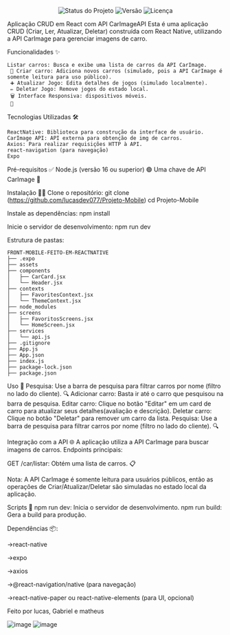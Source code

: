 <div align="center">

![Status do Projeto](https://img.shields.io/badge/Status-Em%20Desenvolvido-green)
![Versão](https://img.shields.io/badge/Versão-1.0.0-blue)
![Licença](https://img.shields.io/badge/Licença-Privada-red)

</div>

Aplicação CRUD em React com API CarImageAPI Esta é uma aplicação CRUD (Criar, Ler, Atualizar, Deletar) construída com React Native, utilizando a API CarImage para gerenciar imagens de carro.

Funcionalidades ✨ 
```
Listar carros: Busca e exibe uma lista de carros da API CarImage.
 📜 Criar carro: Adiciona novos carros (simulado, pois a API CarImage é somente leitura para uso público).
 ➕ Atualizar Jogo: Edita detalhes de jogos (simulado localmente).
 ✏️ Deletar Jogo: Remove jogos do estado local.
 🗑️ Interface Responsiva: dispositivos móveis.
 📱
```

Tecnologias Utilizadas 🛠️
```
ReactNative: Biblioteca para construção da interface de usuário. 
CarImage API: API externa para obtenção de img de carros. 
Axios: Para realizar requisições HTTP à API.
react-navigation (para navegação)
Expo

```

Pré-requisitos ✅ Node.js (versão 16 ou superior) 🟢 Uma chave de API CarImage 🔑

Instalação 🧑‍💻 Clone o repositório: git clone (https://github.com/lucasdev077/Projeto-Mobile) cd Projeto-Mobile

Instale as dependências: npm install

Inicie o servidor de desenvolvimento: npm run dev

Estrutura de pastas:
```
FRONT-MOBILE-FEITO-EM-REACTNATIVE
├── .expo
├── assets
├── components
│   ├── CarCard.jsx
│   └── Header.jsx
├── contexts
│   ├── FavoritesContext.jsx
│   └── ThemeContext.jsx
├── node_modules
├── screens
│   ├── FavoritosScreens.jsx
│   └── HomeScreen.jsx
├── services
│   └── api.js
├── .gitignore
├── App.js
├── App.json
├── index.js
├── package-lock.json
├── package.json
```

Uso 🎯 Pesquisa: Use a barra de pesquisa para filtrar carros por nome (filtro no lado do cliente). 🔍 Adicionar carro: Basta ir até o carro que pesquisou na barra de pesquisa. Editar carro: Clique no botão "Editar" em um card de carro para atualizar seus detalhes(avaliação e descrição). Deletar carro: Clique no botão "Deletar" para remover um carro da lista. Pesquisa: Use a barra de pesquisa para filtrar carros por nome (filtro no lado do cliente). 🔍

Integração com a API 🌐 A aplicação utiliza a API CarImage para buscar imagens de carros. Endpoints principais:

GET /car/listar: Obtém uma lista de carros. 📋

Nota: A API CarImage é somente leitura para usuários públicos, então as operações de Criar/Atualizar/Deletar são simuladas no estado local da aplicação.

Scripts 📜 npm run dev: Inicia o servidor de desenvolvimento. npm run build: Gera a build para produção.

Dependências 📦:

->react-native

->expo

->axios

->@react-navigation/native (para navegação)

->react-native-paper ou react-native-elements (para UI, opcional)

Feito por lucas, Gabriel e matheus

![image](https://github.com/user-attachments/assets/e4c33ae8-4fd7-4111-814a-3a43e093bd0e) ![image](https://github.com/user-attachments/assets/9014a7c4-a3af-432a-b0b1-2c3a5411c2f3)


